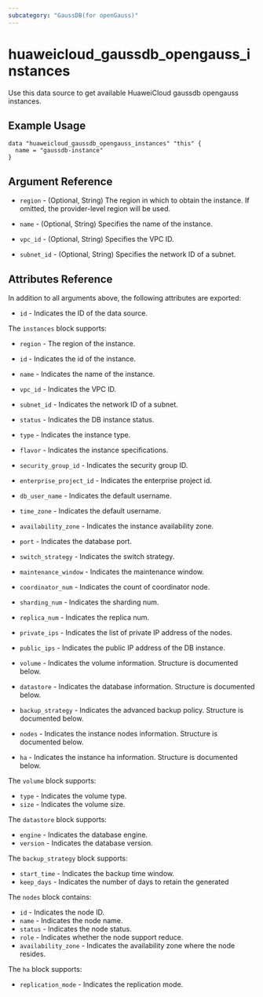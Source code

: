 ```yaml
---
subcategory: "GaussDB(for openGauss)"
---
```


# huaweicloud_gaussdb_opengauss_instances

Use this data source to get available HuaweiCloud gaussdb opengauss instances.

## Example Usage

```hcl
data "huaweicloud_gaussdb_opengauss_instances" "this" {
  name = "gaussdb-instance"
}
```

## Argument Reference

* `region` - (Optional, String) The region in which to obtain the instance. If omitted, the provider-level region will
  be used.

* `name` - (Optional, String) Specifies the name of the instance.

* `vpc_id` - (Optional, String) Specifies the VPC ID.

* `subnet_id` - (Optional, String) Specifies the network ID of a subnet.

## Attributes Reference

In addition to all arguments above, the following attributes are exported:

* `id` - Indicates the ID of the data source.

The `instances` block supports:

* `region` - The region of the instance.

* `id` - Indicates the id of the instance.

* `name` - Indicates the name of the instance.

* `vpc_id` - Indicates the VPC ID.

* `subnet_id` - Indicates the network ID of a subnet.

* `status` - Indicates the DB instance status.

* `type` - Indicates the instance type.

* `flavor` - Indicates the instance specifications.

* `security_group_id` - Indicates the security group ID.

* `enterprise_project_id` - Indicates the enterprise project id.

* `db_user_name` - Indicates the default username.

* `time_zone` - Indicates the default username.

* `availability_zone` - Indicates the instance availability zone.

* `port` - Indicates the database port.

* `switch_strategy` - Indicates the switch strategy.

* `maintenance_window` - Indicates the maintenance window.

* `coordinator_num` - Indicates the count of coordinator node.

* `sharding_num` - Indicates the sharding num.

* `replica_num` - Indicates the replica num.

* `private_ips` - Indicates the list of private IP address of the nodes.

* `public_ips` - Indicates the public IP address of the DB instance.

* `volume` - Indicates the volume information. Structure is documented below.

* `datastore` - Indicates the database information. Structure is documented below.

* `backup_strategy` - Indicates the advanced backup policy. Structure is documented below.

* `nodes` - Indicates the instance nodes information. Structure is documented below.

* `ha` - Indicates the instance ha information. Structure is documented below.

The `volume` block supports:

* `type` - Indicates the volume type.
* `size` - Indicates the volume size.

The `datastore` block supports:

* `engine` - Indicates the database engine.
* `version` - Indicates the database version.

The `backup_strategy` block supports:

* `start_time` - Indicates the backup time window.
* `keep_days` - Indicates the number of days to retain the generated

The `nodes` block contains:

* `id` - Indicates the node ID.
* `name` - Indicates the node name.
* `status` - Indicates the node status.
* `role` - Indicates whether the node support reduce.
* `availability_zone` - Indicates the availability zone where the node resides.

The `ha` block supports:

* `replication_mode` - Indicates the replication mode.
